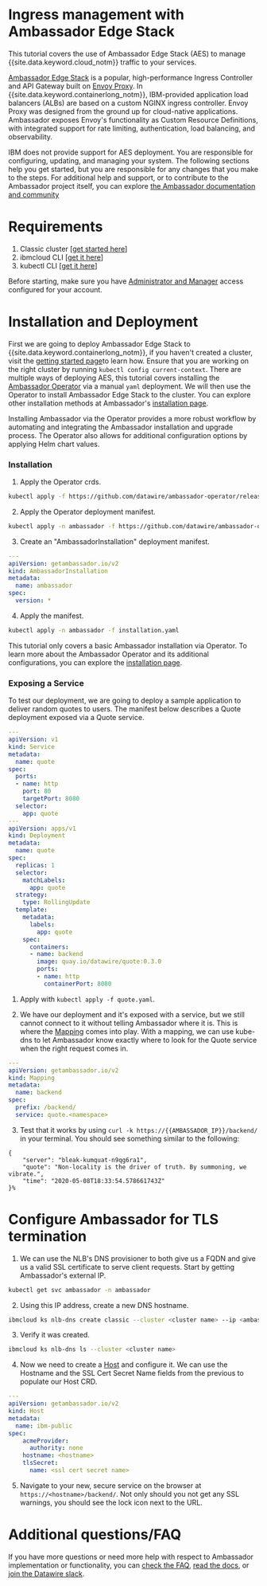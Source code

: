 # Ingress management with Ambassador Edge Stack

This tutorial covers the use of Ambassador Edge Stack (AES) to manage {{site.data.keyword.cloud_notm}} traffic to your services.

[Ambassador Edge Stack](https://getambassador.io/) is a popular, high-performance Ingress Controller and API Gateway built on [Envoy Proxy](https://www.envoyproxy.io/). In {{site.data.keyword.containerlong_notm}}, IBM-provided application load balancers (ALBs) are based on a custom NGINX ingress controller. Envoy Proxy was designed from the ground up for cloud-native applications. Ambassador exposes Envoy's functionality as Custom Resource Definitions, with integrated support for rate limiting, authentication, load balancing, and observability.

IBM does not provide support for AES deployment. You are responsible for configuring, updating, and managing your system. The following sections help you get started, but you are responsible for any changes that you make to the steps.  For additional help and support, or to contribute to the Ambassador project itself, you can explore [the Ambassador documentation and community](https://www.getambassador.io/docs/latest/)

# Requirements

1. Classic cluster \[[get started here](/docs/containers?topic=containers-getting-started#clusters_gs)\]
2. ibmcloud CLI \[[get it here](/docs/containers?topic=containers-cs_cli_install)\]
3. kubectl CLI \[[get it here](https://kubernetes.io/docs/tasks/tools/install-kubectl/)\]

Before starting, make sure you have [Administrator and Manager](/docs/containers?topic=containers-users#platform) access configured for your account.

# Installation and Deployment

First we are going to deploy Ambassador Edge Stack to {{site.data.keyword.containerlong_notm}}, if you haven't created a cluster, visit the [getting started page](/docs/containers?topic=containers-getting-started#clusters_gs)to learn how.  Ensure that you are working on the right cluster by running `kubectl config current-context`.  There are multiple ways of deploying AES, this tutorial covers installing the [Ambassador Operator](https://www.getambassador.io/docs/latest/topics/install/aes-operator/) via a manual `yaml` deployment.  We will then use the Operator to install Ambassador Edge Stack to the cluster.  You can explore other installation methods at Ambassador's [installation page](https://www.getambassador.io/docs/latest/topics/install/).

Installing Ambassador via the Operator provides a more robust workflow by automating and integrating the Ambassador installation and upgrade process.  The Operator also allows for additional configuration options by applying Helm chart values.

### Installation

1. Apply the Operator crds.

```bash
kubectl apply -f https://github.com/datawire/ambassador-operator/releases/latest/download/ambassador-operator-crds.yaml
```

2. Apply the Operator deployment manifest.

```bash
kubectl apply -n ambassador -f https://github.com/datawire/ambassador-operator/releases/latest/download/ambassador-operator.yaml
```

3. Create an "AmbassadorInstallation" deployment manifest.

```yaml
---
apiVersion: getambassador.io/v2
kind: AmbassadorInstallation
metadata:
  name: ambassador
spec:
  version: *
```

4. Apply the manifest.

```bash
kubectl apply -n ambassador -f installation.yaml
```

This tutorial only covers a basic Ambassador installation via Operator.  To learn more about the Ambassador Operator and its additional configurations, you can explore the [installation page](https://www.getambassador.io/docs/latest/topics/install/aes-operator/).

### Exposing a Service

To test our deployment, we are going to deploy a sample application to deliver random quotes to users.  The manifest below describes a Quote deployment exposed via a Quote service.

```yaml
---
apiVersion: v1
kind: Service
metadata:
  name: quote
spec:
  ports:
  - name: http
    port: 80
    targetPort: 8080
  selector:
    app: quote
---
apiVersion: apps/v1
kind: Deployment
metadata:
  name: quote
spec:
  replicas: 1
  selector:
    matchLabels:
      app: quote
  strategy:
    type: RollingUpdate
  template:
    metadata:
      labels:
        app: quote
    spec:
      containers:
      - name: backend
        image: quay.io/datawire/quote:0.3.0
        ports:
        - name: http
          containerPort: 8080
```

1. Apply with `kubectl apply -f quote.yaml`.

2. We have our deployment and it's exposed with a service, but we still cannot connect to it without telling Ambassador where it is.  This is where the [Mapping](https://getambassador.io/docs/latest/topics/using/intro-mappings/) comes into play.  With a mapping, we can use kube-dns to let Ambassador know exactly where to look for the Quote service when the right request comes in.

```yaml
---
apiVersion: getambassador.io/v2
kind: Mapping
metadata:
  name: backend
spec:
  prefix: /backend/
  service: quote.<namespace>
```

3. Test that it works by using `curl -k https://{{AMBASSADOR_IP}}/backend/` in your terminal.  You should see something similar to the following:

```
{
    "server": "bleak-kumquat-n9qg6ra1",
    "quote": "Non-locality is the driver of truth. By summoning, we vibrate.",
    "time": "2020-05-08T18:33:54.578661743Z"
}% 
```

# Configure Ambassador for TLS termination

1. We can use the NLB's DNS provisioner to both give us a FQDN and give us a valid SSL certificate to serve client requests.  Start by getting Ambassador's external IP.

```bash
kubectl get svc ambassador -n ambassador
```

2. Using this IP address, create a new DNS hostname.

```bash
ibmcloud ks nlb-dns create classic --cluster <cluster name> --ip <ambassador ip>
```

3. Verify it was created.

```bash
ibmcloud ks nlb-dns ls --cluster <cluster name>
```

4. Now we need to create a [Host](https://www.getambassador.io/docs/latest/topics/running/host-crd/) and configure it.  We can use the Hostname and the SSL Cert Secret Name fields from the previous to populate our Host CRD.

```yaml
---
apiVersion: getambassador.io/v2
kind: Host
metadata:
  name: ibm-public
spec:
    acmeProvider:
      authority: none
    hostname: <hostname>
    tlsSecret:
      name: <ssl cert secret name>
```

5. Navigate to your new, secure service on the browser at `https://<hostname>/backend/`.  Not only should you not get any SSL warnings, you should see the lock icon next to the URL.

# Additional questions/FAQ

If you have more questions or need more help with respect to Ambassador implementation or functionality, you can [check the FAQ](https://www.getambassador.io/docs/latest/about/faq/), [read the docs](https://www.getambassador.io/docs/latest/), or [join the Datawire slack](http://d6e.co/slack).